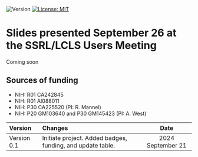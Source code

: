 ![Version](https://img.shields.io/static/v1?label=user-meeting-workshop-2024&message=0.2&color=brightcolor)
[![License: MIT](https://img.shields.io/badge/License-MIT-blue.svg)](https://opensource.org/licenses/MIT)


# Slides presented September 26 at the SSRL/LCLS Users Meeting

Coming soon

## Sources of funding

- NIH: R01 CA242845
- NIH: R01 AI088011
- NIH: P30 CA225520 (PI: R. Mannel)
- NIH: P20 GM103640 and P30 GM145423 (PI: A. West)


|Version       |Changes                                                                                               |Date                  |
|:-------------|:-----------------------------------------------------------------------------------------------------|:--------------------:|
| Version 0.1  | Initiate project. Added badges, funding, and update table.                                           | 2024 September 21    |
